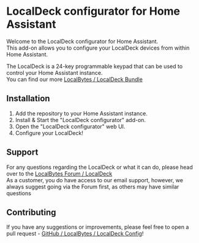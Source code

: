 # LocalDeck configurator for Home Assistant

Welcome to the LocalDeck configurator for Home Assistant.  
This add-on allows you to configure your LocalDeck devices from within Home Assistant.

The LocalDeck is a 24-key programmable keypad that can be used to control your Home Assistant instance.  
You can find our more [LocalBytes / LocalDeck Bundle](https://mylocalbytes.com/products/localdeck-bundle)

## Installation

1. Add the repository to your Home Assistant instance.
2. Install & Start the "LocalDeck configurator" add-on.
3. Open the "LocalDeck configurator" web UI.
4. Configure your LocalDeck!

## Support

For any questions regarding the LocalDeck or what it can do, please head over to
the [LocalBytes Forum / LocalDeck](https://forum.mylocalbytes.com/t/localdeck)  
As a customer, you do have access to our email support, however,
we always suggest going via the Forum first, as others may have similar questions

## Contributing

If you have any suggestions or improvements, please feel free to open a pull
request - [GitHub / LocalBytes / LocalDeck Config](https://github.com/LocalBytes/localdeck-config)!
